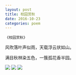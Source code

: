 ```yaml
---
layout: post
title: 校园赏秋
date: 2016-10-23
categories: poem
---
```

`《校园赏秋》`

风吹落叶声似雨，天载浮云状如山。

满目秋林染五色，一簇孤花香半园。

<!--more-->

![]({{site.url}}/Images/39.JPG)
![]({{site.url}}/Images/40.JPG)
![]({{site.url}}/Images/41.JPG)

<script>
  (function(i,s,o,g,r,a,m){i['GoogleAnalyticsObject']=r;i[r]=i[r]||function(){
  (i[r].q=i[r].q||[]).push(arguments)},i[r].l=1*new Date();a=s.createElement(o),
  m=s.getElementsByTagName(o)[0];a.async=1;a.src=g;m.parentNode.insertBefore(a,m)
  })(window,document,'script','https://www.google-analytics.com/analytics.js','ga');

  ga('create', 'UA-85986843-1', 'auto');
  ga('send', 'pageview');

</script>
